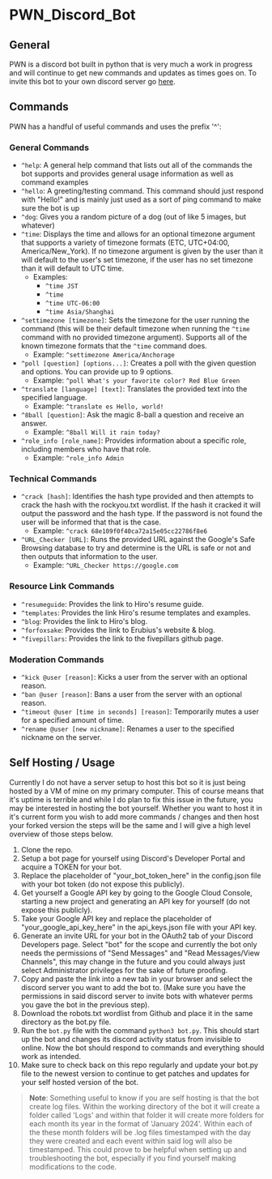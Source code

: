# PWN_Discord_Bot

## General
PWN is a discord bot built in python that is very much a work in progress and will continue to get new commands and updates as times goes on. To invite this bot to your own discord server go [here](https://discord.com/api/oauth2/authorize?client_id=1190778555903258765&permissions=3072&scope=bot).

## Commands
PWN has a handful of useful commands and uses the prefix '^':

### General Commands
- `^help`: A general help command that lists out all of the commands the bot supports and provides general usage information as well as command examples
- `^hello`: A greeting/testing command. This command should just respond with "Hello!" and is mainly just used as a sort of ping command to make sure the bot is up
- `^dog`: Gives you a random picture of a dog (out of like 5 images, but whatever) 
- `^time`: Displays the time and allows for an optional timezone argument that supports a variety of timezone formats (ETC, UTC+04:00, America/New_York). If no timezone argument is given by the user than it will default to the user's set timezone, if the user has no set timezone than it will default to UTC time.
    - Examples:
        - `^time JST`
        - `^time`
        - `^time UTC-06:00`
        - `^time Asia/Shanghai`
- `^settimezone [timezone]`: Sets the timezone for the user running the command (this will be their default timezone when running the `^time` command with no provided timezone argument). Supports all of the known timezone formats that the `^time` command does.
    - Example: `^settimezone America/Anchorage`
- `^poll [question] [options...]`: Creates a poll with the given question and options. You can provide up to 9 options.
    - Example: `^poll What's your favorite color? Red Blue Green`
- `^translate [language] [text]`: Translates the provided text into the specified language.
    - Example: `^translate es Hello, world!`
- `^8ball [question]`: Ask the magic 8-ball a question and receive an answer.
    - Example: `^8ball Will it rain today?`
- `^role_info [role_name]`: Provides information about a specific role, including members who have that role.
    - Example: `^role_info Admin`
### Technical Commands
- `^crack [hash]`: Identifies the hash type provided and then attempts to crack the hash with the rockyou.txt wordlist. If the hash it cracked it will output the password and the hash type. If the password is not found the user will be informed that that is the case.
    - Example: `^crack 68e109f0f40ca72a15e05cc22786f8e6`
- `^URL_Checker [URL]`: Runs the provided URL against the Google's Safe Browsing database to try and determine is the URL is safe or not and then outputs that information to the user.
    - Example: `^URL_Checker https://google.com`

### Resource Link Commands
- `^resumeguide`: Provides the link to Hiro's resume guide.
- `^templates`: Provides the link Hiro's resume templates and examples.
- `^blog`: Provides the link to Hiro's blog.
- `^forfoxsake`: Provides the link to Erubius's website & blog.
- `^fivepillars`: Provides the link to the fivepillars github page.

### Moderation Commands 
- `^kick @user [reason]`: Kicks a user from the server with an optional reason.
- `^ban @user [reason]`: Bans a user from the server with an optional reason.
- `^timeout @user [time in seconds] [reason]`: Temporarily mutes a user for a specified amount of time.
- `^rename @user [new nickname]`: Renames a user to the specified nickname on the server.

## Self Hosting / Usage
Currently I do not have a server setup to host this bot so it is just being hosted by a VM of mine on my primary computer. This of course means that it's uptime is terrible and while I do plan to fix this issue in the future, you may be interested in hosting the bot yourself. Whether you want to host it in it's current form you wish to add more commands / changes and then host your forked version the steps will be the same and I will give a high level overview of those steps below.

1. Clone the repo.
2. Setup a bot page for yourself using Discord's Developer Portal and acquire a TOKEN for your bot.
3. Replace the placeholder of "your_bot_token_here" in the config.json file with your bot token (do not expose this publicly).
4. Get yourself a Google API key by going to the Google Cloud Console, starting a new project and generating an API key for yourself (do not expose this publicly).
5. Take your Google API key and replace the placeholder of "your_google_api_key_here" in the api_keys.json file with your API key.
6. Generate an invite URL for your bot in the OAuth2 tab of your Discord Developers page. Select "bot" for the scope and currently the bot only needs the permissions of "Send Messages" and "Read Messages/View Channels", this may change in the future and you could always just select Administrator privileges for the sake of future proofing.
7. Copy and paste the link into a new tab in your browser and select the discord server you want to add the bot to. (Make sure you have the permissions in said discord server to invite bots with whatever perms you gave the bot in the previous step).
8. Download the robots.txt wordlist from Github and place it in the same directory as the bot.py file.
9. Run the `bot.py` file with the command `python3 bot.py`. This should start up the bot and changes its discord activity status from invisible to online. Now the bot should respond to commands and everything should work as intended.
10. Make sure to check back on this repo regularly and update your bot.py file to the newest version to continue to get patches and updates for your self hosted version of the bot. 

> **Note**: Something useful to know if you are self hosting is that the bot create log files. Within the working directory of the bot it will create a folder called 'Logs' and within that folder it will create more folders for each month its year in the format of 'January 2024'. Within each of the these month folders will be .log files timestamped with the day they were created and each event within said log will also be timestamped. This could prove to be helpful when setting up and troubleshooting the bot, especially if you find yourself making modifications to the code. 
